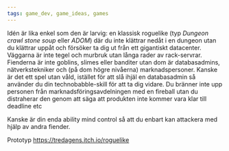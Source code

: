 ```yaml
---
tags: game_dev, game_ideas, games
---
```


Idén är lika enkel som den är larvig: en klassisk roguelike (typ _Dungeon crawl
stone soup_ eller _ADOM_) där du inte klättrar nedåt i en dungeon utan du
klättrar uppåt och försöker ta dig ut från ett gigantiskt datacenter. Väggarna
är inte tegel och murbruk utan långa rader av rack-servrar. Fienderna är inte
goblins, slimes eller banditer utan dom är databasadmins, nätverkstekniker och
(på dom högre nivåerna) marknadspersoner. Kanske är det ett spel utan våld,
istället för att slå ihjäl en databasadmin så använder du din technobabble-skill
för att ta dig vidare. Du bränner inte upp personen från marknadsföringsavdelningen
med en fireball utan du distraherar den genom att säga att produkten inte kommer vara
klar till deadline etc

Kanske är din enda ability mind control så att du enbart kan attackera med hjälp av
andra fiender.

Prototyp https://tredagens.itch.io/roguelike
